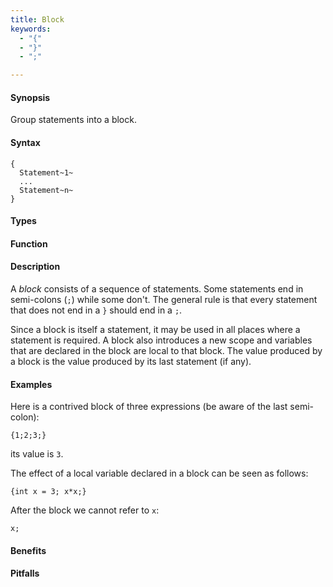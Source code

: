```yaml
---
title: Block
keywords:
  - "{"
  - "}"
  - ";"

---
```


#### Synopsis

Group statements into a block.

#### Syntax

```rascal
{ 
  Statement~1~
  ...
  Statement~n~
}
```

#### Types

#### Function

#### Description

A _block_ consists of a sequence of statements. Some statements end in semi-colons (`;`) while
some don't. The general rule is that every statement that does not end in a `}` should end in a `;`.

Since a block is itself a statement, it may be used in all places where a statement is required. 
A block also introduces a new scope and variables that are declared in the block are local to that block. 
The value produced by a block is the value produced by its last statement (if any).

#### Examples

Here is a contrived block of three expressions (be aware of the last semi-colon):
```rascal-shell
{1;2;3;}
```
its value is `3`.

The effect of a local variable declared in a block can be seen as follows:
```rascal-shell,error
{int x = 3; x*x;}
```
After the block we cannot refer to `x`:
```rascal-shell,continue,error
x;
```


#### Benefits

#### Pitfalls


